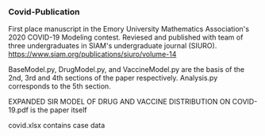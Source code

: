 ### Covid-Publication

First place manuscript in the Emory University Mathematics Association's 2020 COVID-19 Modeling contest. Reviesed and published with team of three undergraduates in SIAM's undergraduate journal (SIURO). https://www.siam.org/publications/siuro/volume-14


BaseModel.py, DrugModel.py, and VaccineModel.py are the basis of the 2nd, 3rd and 4th sections of the paper respectively. Analysis.py corresponds to the 5th section. 

EXPANDED SIR MODEL OF DRUG AND VACCINE DISTRIBUTION ON COVID-19.pdf is the paper itself

covid.xlsx contains case data
